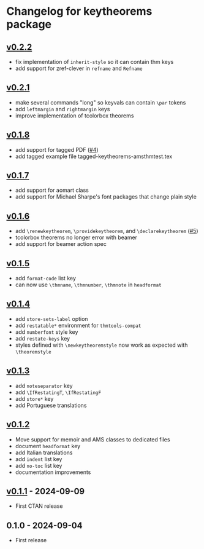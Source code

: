 # Changelog for keytheorems package

## [v0.2.2]
- fix implementation of `inherit-style` so it can contain thm keys
- add support for zref-clever in `refname` and `Refname`

## [v0.2.1]
- make several commands "long" so keyvals can contain `\par` tokens
- add `leftmargin` and `rightmargin` keys
- improve implementation of tcolorbox theorems

## [v0.1.8]
- add support for tagged PDF ([\#4](https://github.com/mbertucci47/keytheorems/issues/4))
- add tagged example file tagged-keytheorems-amsthmtest.tex

## [v0.1.7]
- add support for aomart class
- add support for Michael Sharpe's font packages that change plain style

## [v0.1.6]
- add `\renewkeytheorem`, `\providekeytheorem`, and `\declarekeytheorem` ([\#5](https://github.com/mbertucci47/keytheorems/issues/5))
- tcolorbox theorems no longer error with beamer
- add support for beamer action spec

## [v0.1.5]
- add `format-code` list key
- can now use `\thmname`, `\thmnumber`, `\thmnote` in `headformat`

## [v0.1.4]
- add `store-sets-label` option
- add `restatable*` environment for `thmtools-compat`
- add `numberfont` style key
- add `restate-keys` key
- styles defined with `\newkeytheoremstyle` now work as expected with `\theoremstyle`

## [v0.1.3]
- add `noteseparator` key
- add `\IfRestatingT`, `\IfRestatingF`
- add `store*` key
- add Portuguese translations

## [v0.1.2]
- Move support for memoir and AMS classes to dedicated files
- document `headformat` key
- add Italian translations
- add `indent` list key
- add `no-toc` list key
- documentation improvements

## [v0.1.1] - 2024-09-09
- First CTAN release

## 0.1.0 - 2024-09-04
- First release

[v0.2.2]: https://github.com/mbertucci47/keytheorems/compare/v0.2.1...v0.2.2
[v0.2.1]: https://github.com/mbertucci47/keytheorems/compare/v0.1.8...v0.2.1
[v0.1.8]: https://github.com/mbertucci47/keytheorems/compare/v0.1.7...v0.1.8
[v0.1.7]: https://github.com/mbertucci47/keytheorems/compare/v0.1.6...v0.1.7
[v0.1.6]: https://github.com/mbertucci47/keytheorems/compare/v0.1.5...v0.1.6
[v0.1.5]: https://github.com/mbertucci47/keytheorems/compare/v0.1.4...v0.1.5
[v0.1.4]: https://github.com/mbertucci47/keytheorems/compare/v0.1.3...v0.1.4
[v0.1.3]: https://github.com/mbertucci47/keytheorems/compare/v0.1.2...v0.1.3
[v0.1.2]: https://github.com/mbertucci47/keytheorems/compare/v0.1.1...v0.1.2
[v0.1.1]: https://github.com/mbertucci47/keytheorems/compare/v0.1.0...v0.1.1